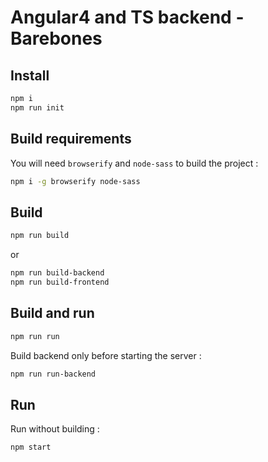 # Angular4 and TS backend - Barebones

## Install

```bash
npm i
npm run init
```

## Build requirements

You will need `browserify` and `node-sass` to build the project :

```bash
npm i -g browserify node-sass
```

## Build

```bash
npm run build
```

or

```bash
npm run build-backend
npm run build-frontend
```

## Build and run

```bash
npm run run
```

Build backend only before starting the server :

```bash
npm run run-backend
```

## Run

Run without building :

```bash
npm start
```

